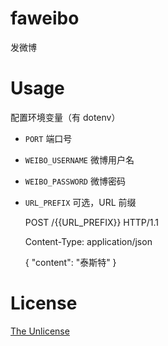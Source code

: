 # faweibo

发微博

# Usage

配置环境变量（有 dotenv）

- `PORT` 端口号
- `WEIBO_USERNAME` 微博用户名
- `WEIBO_PASSWORD` 微博密码
- `URL_PREFIX` 可选，URL 前缀

    POST /{{URL_PREFIX}} HTTP/1.1

    Content-Type: application/json

    { "content": "泰斯特" }

# License

[The Unlicense](http://unlicense.org)
